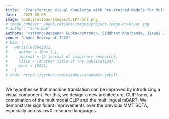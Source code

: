 ```yaml
---
title:  "Transferring Visual Knowledge with Pre-trained Models for Multimodal Machine Translation(MMT)"
date:   2023-03-08
image: /publications/images/CLIPTrans.png
# image_onhover: /publications/images/project-image-on-hover.jpg
# author: "John Doe"
authors: "<strong>Devaansh Gupta</strong>, Siddhant Kharbanda, Jiawei Zhou, Wanhua Li, Donglai Wei"
venue: "Under Review at ICCV"
# bib: |
#   @article{Doe2021,
#     author = {Doe J.},
#     journal = {A journal of imaginary research},
#     title = {Another title of the publication},
#     year = {2021}
#   }
# code: https://github.com/vsimkus/academic-jekyll
---
```

We hypothesise that machine translation can be improved by introducing a visual component. For this, we design a new architecture, CLIPTrans, a combination of the multimodal CLIP and the multilingual mBART. We demonstrate significant improvements over the previous MMT SOTA, especially across low0-resource languages.